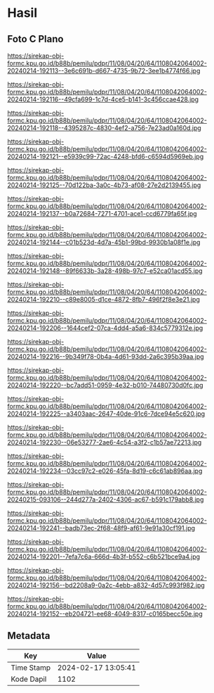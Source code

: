 # Hasil

## Foto C Plano

https://sirekap-obj-formc.kpu.go.id/b88b/pemilu/pdpr/11/08/04/20/64/1108042064002-20240214-192113--3e6c691b-d667-4735-9b72-3ee1b4774f66.jpg

https://sirekap-obj-formc.kpu.go.id/b88b/pemilu/pdpr/11/08/04/20/64/1108042064002-20240214-192116--49cfa699-1c7d-4ce5-b141-3c456ccae428.jpg

https://sirekap-obj-formc.kpu.go.id/b88b/pemilu/pdpr/11/08/04/20/64/1108042064002-20240214-192118--4395287c-4830-4ef2-a756-7e23ad0a160d.jpg

https://sirekap-obj-formc.kpu.go.id/b88b/pemilu/pdpr/11/08/04/20/64/1108042064002-20240214-192121--e5939c99-72ac-4248-bfd6-c6594d5969eb.jpg

https://sirekap-obj-formc.kpu.go.id/b88b/pemilu/pdpr/11/08/04/20/64/1108042064002-20240214-192125--70d122ba-3a0c-4b73-af08-27e2d2139455.jpg

https://sirekap-obj-formc.kpu.go.id/b88b/pemilu/pdpr/11/08/04/20/64/1108042064002-20240214-192137--b0a72684-7271-4701-ace1-ccd6779fa65f.jpg

https://sirekap-obj-formc.kpu.go.id/b88b/pemilu/pdpr/11/08/04/20/64/1108042064002-20240214-192144--c01b523d-4d7a-45b1-99bd-9930b1a08f1e.jpg

https://sirekap-obj-formc.kpu.go.id/b88b/pemilu/pdpr/11/08/04/20/64/1108042064002-20240214-192148--89f6633b-3a28-498b-97c7-e52ca01acd55.jpg

https://sirekap-obj-formc.kpu.go.id/b88b/pemilu/pdpr/11/08/04/20/64/1108042064002-20240214-192210--c89e8005-d1ce-4872-8fb7-496f2f8e3e21.jpg

https://sirekap-obj-formc.kpu.go.id/b88b/pemilu/pdpr/11/08/04/20/64/1108042064002-20240214-192206--1644cef2-07ca-4dd4-a5a6-834c5779312e.jpg

https://sirekap-obj-formc.kpu.go.id/b88b/pemilu/pdpr/11/08/04/20/64/1108042064002-20240214-192216--9b349f78-0b4a-4d61-93dd-2a6c395b39aa.jpg

https://sirekap-obj-formc.kpu.go.id/b88b/pemilu/pdpr/11/08/04/20/64/1108042064002-20240214-192220--bc7add51-0959-4e32-b010-74480730d0fc.jpg

https://sirekap-obj-formc.kpu.go.id/b88b/pemilu/pdpr/11/08/04/20/64/1108042064002-20240214-192225--a3403aac-2647-40de-91c6-7dce94e5c620.jpg

https://sirekap-obj-formc.kpu.go.id/b88b/pemilu/pdpr/11/08/04/20/64/1108042064002-20240214-192230--06e53277-2ae6-4c54-a3f2-c1b57ae72213.jpg

https://sirekap-obj-formc.kpu.go.id/b88b/pemilu/pdpr/11/08/04/20/64/1108042064002-20240214-192234--03cc97c2-e026-45fa-8d19-c6c61ab896aa.jpg

https://sirekap-obj-formc.kpu.go.id/b88b/pemilu/pdpr/11/08/04/20/64/1108042064002-20240215-093106--244d277a-2402-4306-ac67-b591c179abb8.jpg

https://sirekap-obj-formc.kpu.go.id/b88b/pemilu/pdpr/11/08/04/20/64/1108042064002-20240214-192241--badb73ec-2f68-48f9-af61-9e91a30cf191.jpg

https://sirekap-obj-formc.kpu.go.id/b88b/pemilu/pdpr/11/08/04/20/64/1108042064002-20240214-192201--7efa7c6a-666d-4b3f-b552-c6b521bce9a4.jpg

https://sirekap-obj-formc.kpu.go.id/b88b/pemilu/pdpr/11/08/04/20/64/1108042064002-20240214-192156--bd2208a9-0a2c-4ebb-a832-4d57c993f982.jpg

https://sirekap-obj-formc.kpu.go.id/b88b/pemilu/pdpr/11/08/04/20/64/1108042064002-20240214-192152--eb204721-ee68-4049-8317-c0165becc50e.jpg


## Metadata

| Key        | Value               |
| ---------- | ------------------- |
| Time Stamp | 2024-02-17 13:05:41 |
| Kode Dapil | 1102                |



